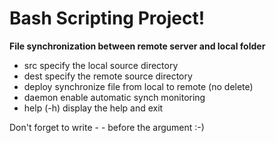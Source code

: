 # Bash Scripting Project!

**File synchronization between remote server and local folder**

 - src <path> specify the local source directory
 - dest <path> specify the remote source directory
 - deploy synchronize file from local to remote (no delete)
 - daemon enable automatic synch monitoring
 - help (-h) display the help and exit

Don't forget to write - - before the argument :-)